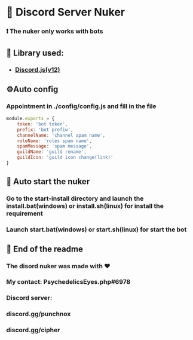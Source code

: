# 🏮 Discord Server Nuker
### ❗ The nuker only works with bots
## 🔩 Library used:
* ### [Discord.js(v12)](https://www.npmjs.com/package/discord.js)

## ⚙Auto config

### Appointment in ./config/config.js and fill in the file
```js
module.exports = {
    token: 'bot token',
    prefix: 'bot prefiw',
    channelName: 'channel spam name', 
    roleName: 'roles spam name',
    spamMessage: 'spam message',
    guildName: 'guild rename',
    guildIcon: 'guild icon change(link)'
}
```
## 🔩 Auto start the nuker

### Go to the start-install directory and launch the install.bat(windows) or install.sh(linux) for install the requirement
### Launch start.bat(windows) or start.sh(linux) for start the bot

## 🏴 End of the readme

### The disord nuker was made with ❤
### My contact: PsychedelicsEyes.php#6978
### Discord server: 
### discord.gg/punchnox
### discord.gg/cipher